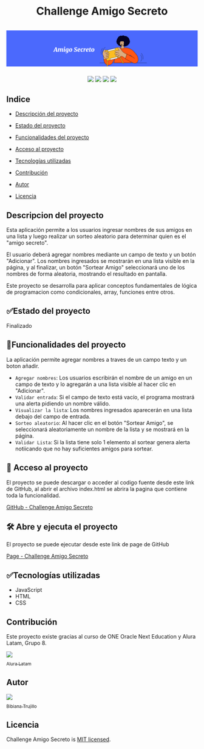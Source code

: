 <div align="center">
  <h1 align="center">
    Challenge Amigo Secreto
    <br />
    <br />
    <img src="./img/PortadaAmigoSecreto.png" alt="Portada Amigo Secreto" class="container__imagen-portada" />
  </h1>
</div>

<p align="center">
  <img src="https://img.shields.io/badge/STATUS-FIN%20DESAROLLO-green">
  <img src="https://img.shields.io/badge/STATUS-CURSO%20ONE-green">
  <img src="https://img.shields.io/badge/STATUS-%20ORACLE-green">
  <img src="https://img.shields.io/badge/STATUS-%20ALURA%20LATAM-green">
</p>

## Indice

* [Descripción del proyecto](#descripción-del-proyecto)

* [Estado del proyecto](#Estado-del-proyecto)

* [Funcionalidades del proyecto](#Funcionalidades-del-proyecto)

* [Acceso al proyecto](#acceso-proyecto)

* [Tecnologías utilizadas](#tecnologías-utilizadas)

* [Contribución](#contribucion)

* [Autor](#Autor)

* [Licencia](#licencia)


## Descripcion del proyecto
Esta aplicación permite a los usuarios ingresar nombres de sus amigos en una lista y luego realizar un sorteo aleatorio para determinar quien es el "amigo secreto".

El usuario deberá agregar nombres mediante un campo de texto y un botón "Adicionar". Los nombres ingresados se mostrarán en una lista visible en la página, y al finalizar, un botón "Sortear Amigo" seleccionará uno de los nombres de forma aleatoria, mostrando el resultado en pantalla.

Este proyecto se desarrolla para aplicar conceptos fundamentales de lógica de programacion como condicionales, array, funciones entre otros.

## :white_check_mark:Estado del proyecto

Finalizado 

## :hammer:Funcionalidades del proyecto

La aplicación permite agregar nombres a traves de un campo texto y un boton añadir.

- `Agregar nombres`: Los usuarios escribirán el nombre de un amigo en un campo de texto y lo agregarán a una lista visible al hacer clic en "Adicionar".
- `Validar entrada`: Si el campo de texto está vacío, el programa mostrará una alerta pidiendo un nombre válido.
- `Visualizar la lista`: Los nombres ingresados aparecerán en una lista debajo del campo de entrada.
- `Sorteo aleatorio`: Al hacer clic en el botón "Sortear Amigo", se seleccionará aleatoriamente un nombre de la lista y se mostrará en la página.
- `Validar Lista`: Si la lista tiene solo 1 elemento al sortear genera alerta notiicando que no hay suficientes amigos para sortear.


## 📁 Acceso al proyecto
El proyecto se puede descargar o acceder al codigo fuente desde este link de GitHub, al abrir el archivo index.html se abrira la pagina que contiene toda la funcionalidad.

[GitHub - Challenge Amigo Secreto](https://github.com/BibiTC/ChallengeAmigoSecreto)

## 🛠️ Abre y ejecuta el proyecto
El proyecto se puede ejecutar desde este link de page de GitHub

[Page - Challenge Amigo Secreto](https://bibitc.github.io/ChallengeAmigoSecreto/)

## :white_check_mark:Tecnologías utilizadas
- JavaScript
- HTML
- CSS
  
## Contribución
Este proyecto existe gracias al curso de ONE Oracle Next Education y Alura Latam, Grupo 8.

[<img src="https://avatars.githubusercontent.com/alura-es-cursos" width=115><br><sub>Alura Latam</sub>](https://github.com/alura-es-cursos)


## Autor

[<img src="https://avatars.githubusercontent.com/BibiTC" width=115><br><sub>Bibiana Trujillo</sub>](https://github.com/BibiTC)

## Licencia

Challenge Amigo Secreto is [MIT licensed](./LICENSE).
